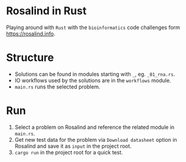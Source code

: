 # Rosalind in Rust
Playing around with `Rust` with the `bioinformatics` code challenges form https://rosalind.info.

# Structure
- Solutions can be found in modules starting with `_`, eg. `_01_rna.rs`.
- IO workflows used by the solutions are in the `workflows` module.
- `main.rs` runs the selected problem.

# Run
1. Select a problem on Rosalind and reference the related module in `main.rs`.
2. Get new test data for the problem via `Download datasheet` option in Rosalind and save it as `input` in the project root.
3. ```cargo run``` in the project root for a quick test.